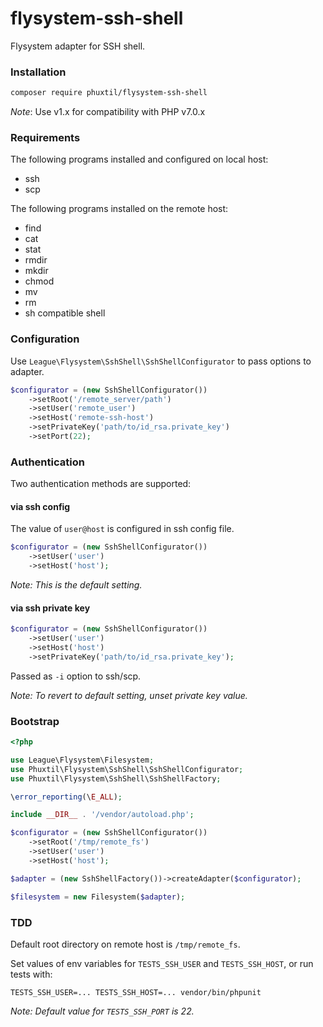 # flysystem-ssh-shell

Flysystem adapter for SSH shell.
 
### Installation

```bash
composer require phuxtil/flysystem-ssh-shell 
```

_Note_: Use v1.x for compatibility with PHP v7.0.x

### Requirements

The following programs installed and configured on local host:
- ssh
- scp

The following programs installed on the remote host:
- find
- cat
- stat
- rmdir
- mkdir
- chmod
- mv
- rm
- sh compatible shell

### Configuration

Use `League\Flysystem\SshShell\SshShellConfigurator` to pass options to adapter.

```php
$configurator = (new SshShellConfigurator())
    ->setRoot('/remote_server/path')
    ->setUser('remote_user')
    ->setHost('remote-ssh-host')
    ->setPrivateKey('path/to/id_rsa.private_key')
    ->setPort(22);
```

### Authentication

Two authentication methods are supported:

#### via ssh config

The value of `user@host` is configured in ssh config file.

```php
$configurator = (new SshShellConfigurator())
    ->setUser('user')
    ->setHost('host');
```
_Note: This is the default setting._

#### via ssh private key 

```php
$configurator = (new SshShellConfigurator())
    ->setUser('user')
    ->setHost('host')
    ->setPrivateKey('path/to/id_rsa.private_key');
```
Passed as `-i` option to ssh/scp.

_Note: To revert to default setting, unset private key value._



### Bootstrap

``` php
<?php

use League\Flysystem\Filesystem;
use Phuxtil\Flysystem\SshShell\SshShellConfigurator;
use Phuxtil\Flysystem\SshShell\SshShellFactory;

\error_reporting(\E_ALL);

include __DIR__ . '/vendor/autoload.php';

$configurator = (new SshShellConfigurator())
    ->setRoot('/tmp/remote_fs')
    ->setUser('user')
    ->setHost('host');

$adapter = (new SshShellFactory())->createAdapter($configurator);

$filesystem = new Filesystem($adapter);

```


### TDD

Default root directory on remote host is `/tmp/remote_fs`.

Set values of env variables for `TESTS_SSH_USER` and `TESTS_SSH_HOST`, or run tests with:

```shell
TESTS_SSH_USER=... TESTS_SSH_HOST=... vendor/bin/phpunit
``` 

_Note: Default value for `TESTS_SSH_PORT` is 22._

